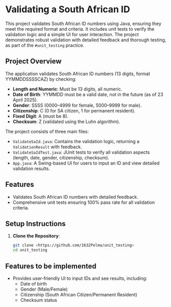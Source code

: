 # Validating a South African ID

This project validates South African ID numbers using Java, ensuring they meet the required format and criteria. It includes unit tests to verify the validation logic and a simple UI for user interaction. The project demonstrates robust validation with detailed feedback and thorough testing, as part of the `#unit_testing` practice.

## Project Overview

The application validates South African ID numbers (13 digits, format YYMMDDSSSSCAZ) by checking:
- **Length and Numeric**: Must be 13 digits, all numeric.
- **Date of Birth**: YYMMDD must be a valid date, not in the future (as of 23 April 2025).
- **Gender**: SSSS (0000–4999 for female, 5000–9999 for male).
- **Citizenship**: C (0 for SA citizen, 1 for permanent resident).
- **Fixed Digit**: A (must be 8).
- **Checksum**: Z (validated using the Luhn algorithm).

The project consists of three main files:
- `ValidateSaId.java`: Contains the validation logic, returning a `ValidationResult` with feedback.
- `ValidateSaIdTest.java`: JUnit tests to verify all validation aspects (length, date, gender, citizenship, checksum).
- `App.java`: A Swing-based UI for users to input an ID and view detailed validation results.

## Features 

- Validates South African ID numbers with detailed feedback.
- Comprehensive unit tests ensuring 100% pass rate for all validation criteria.

## Setup Instructions

1. **Clone the Repository**:
   ```bash
   git clone <https://github.com/1632Pelma/unit_testing>
   cd unit_testing

## Features to be implemented
- Provides user-friendly UI to input IDs and see results, including:
  - Date of birth
  - Gender (Male/Female)
  - Citizenship (South African Citizen/Permanent Resident)
  - Checksum status
